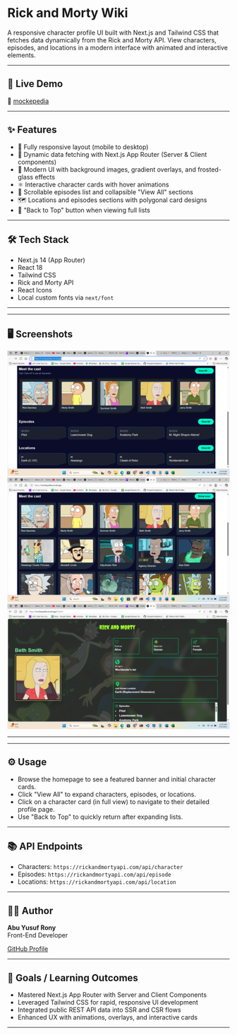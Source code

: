 # Rick and Morty Wiki

A responsive character profile UI built with Next.js and Tailwind CSS that fetches data dynamically from the Rick and Morty API. View characters, episodes, and locations in a modern interface with animated and interactive elements.

---

## 🚀 Live Demo

🚀 [mockepedia](https://mockepedia.vercel.app)

---

## ✨ Features

- 📱 Fully responsive layout (mobile to desktop)  
- 🔄 Dynamic data fetching with Next.js App Router (Server & Client components)  
- 🎨 Modern UI with background images, gradient overlays, and frosted-glass effects  
- ⚛️ Interactive character cards with hover animations  
- 📜 Scrollable episodes list and collapsible "View All" sections  
- 🗺️ Locations and episodes sections with polygonal card designs  
- 🎉 "Back to Top" button when viewing full lists  

---

## 🛠 Tech Stack

- Next.js 14 (App Router)  
- React 18  
- Tailwind CSS  
- Rick and Morty API  
- React Icons  
- Local custom fonts via `next/font`

---


---

## 🖥️ Screenshots

![Desktop View](./public/images/1.png)
![Desktop View](./public/images/2.png)
![Desktop View](./public/images/3.png)



---
---

## ⚙️ Usage

- Browse the homepage to see a featured banner and initial character cards.
- Click "View All" to expand characters, episodes, or locations.
- Click on a character card (in full view) to navigate to their detailed profile page.
- Use "Back to Top" to quickly return after expanding lists.

---

## 📚 API Endpoints

- Characters: `https://rickandmortyapi.com/api/character`
- Episodes:   `https://rickandmortyapi.com/api/episode`
- Locations:  `https://rickandmortyapi.com/api/location`

---

## 👨‍💻 Author

**Abu Yusuf Rony**  
Front-End Developer  

[GitHub Profile](https://github.com/abuyusufrony)

---

## 🎯 Goals / Learning Outcomes

- Mastered Next.js App Router with Server and Client Components  
- Leveraged Tailwind CSS for rapid, responsive UI development  
- Integrated public REST API data into SSR and CSR flows  
- Enhanced UX with animations, overlays, and interactive cards  

---





